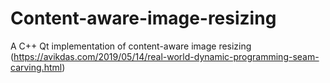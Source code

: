 # Content-aware-image-resizing
A C++ Qt implementation of content-aware image resizing  (https://avikdas.com/2019/05/14/real-world-dynamic-programming-seam-carving.html)
